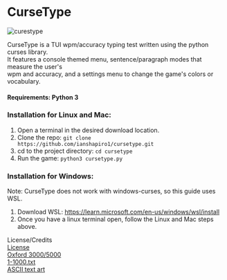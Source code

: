 # CurseType

![curestype](https://github.com/ianshapiro1/cursetype/assets/39689959/f9ce22e6-494e-407f-9848-c3640b9e1b93)

CurseType is a TUI wpm/accuracy typing test written using the python curses library.  
It features a console themed menu, sentence/paragraph modes that measure the user's  
wpm and accuracy, and a settings menu to change the game's colors or vocabulary.  

#### Requirements: Python 3
### Installation for Linux and Mac:  
1. Open a terminal in the desired download location.
2. Clone the repo: `git clone https://github.com/ianshapiro1/cursetype.git`
3. cd to the project directory: `cd cursetype`
4. Run the game:  `python3 cursetype.py`

### Installation for Windows:  
Note: CurseType does not work with windows-curses, so this guide uses WSL.  
1. Download WSL: https://learn.microsoft.com/en-us/windows/wsl/install
2. Once you have a linux terminal open, follow the Linux and Mac steps above.

License/Credits  
[License](LICENSE)  
[Oxford 3000/5000](https://github.com/tgmgroup/Word-List-from-Oxford-Longman-5000)  
[1-1000.txt](https://gist.github.com/deekayen/4148741)  
[ASCII text art](http://www.patorjk.com/software/taag) 
